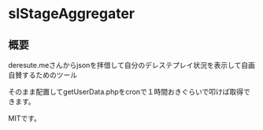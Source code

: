 # slStageAggregater
## 概要
deresute.meさんからjsonを拝借して自分のデレステプレイ状況を表示して自画自賛するためのツール

そのまま配置してgetUserData.phpをcronで１時間おきぐらいで叩けば取得できます。

MITです。